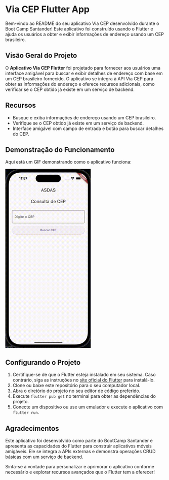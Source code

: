 # Via CEP Flutter App

Bem-vindo ao README do seu aplicativo Via CEP desenvolvido durante o Boot Camp Santander! Este aplicativo foi construído usando o Flutter e ajuda os usuários a obter e exibir informações de endereço usando um CEP brasileiro.

## Visão Geral do Projeto

O **Aplicativo Via CEP Flutter** foi projetado para fornecer aos usuários uma interface amigável para buscar e exibir detalhes de endereço com base em um CEP brasileiro fornecido. O aplicativo se integra à API Via CEP para obter as informações do endereço e oferece recursos adicionais, como verificar se o CEP obtido já existe em um serviço de backend.

## Recursos

- Busque e exiba informações de endereço usando um CEP brasileiro.
- Verifique se o CEP obtido já existe em um serviço de backend.
- Interface amigável com campo de entrada e botão para buscar detalhes do CEP.

## Demonstração do Funcionamento

Aqui está um GIF demonstrando como o aplicativo funciona:

![Demonstração do Funcionamento](https://github.com/Viniciusouza19/Via-Cep-App/blob/main/prev/prefGif.gif)

## Configurando o Projeto

1. Certifique-se de que o Flutter esteja instalado em seu sistema. Caso contrário, siga as instruções no [site oficial do Flutter](https://flutter.dev/docs/get-started/install) para instalá-lo.
2. Clone ou baixe este repositório para o seu computador local.
3. Abra o diretório do projeto no seu editor de código preferido.
4. Execute `flutter pub get` no terminal para obter as dependências do projeto.
5. Conecte um dispositivo ou use um emulador e execute o aplicativo com `flutter run`.

## Agradecimentos

Este aplicativo foi desenvolvido como parte do BootCamp Santander e apresenta as capacidades do Flutter para construir aplicativos móveis amigáveis. Ele se integra a APIs externas e demonstra operações CRUD básicas com um serviço de backend.

Sinta-se à vontade para personalizar e aprimorar o aplicativo conforme necessário e explorar recursos avançados que o Flutter tem a oferecer!

